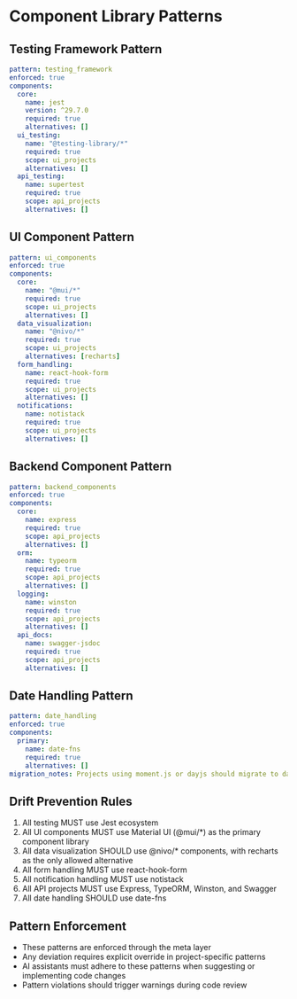 # Component Library Patterns

## Testing Framework Pattern
```yaml
pattern: testing_framework
enforced: true
components:
  core:
    name: jest
    version: ^29.7.0
    required: true
    alternatives: []
  ui_testing:
    name: "@testing-library/*"
    required: true
    scope: ui_projects
    alternatives: []
  api_testing:
    name: supertest
    required: true
    scope: api_projects
    alternatives: []
```

## UI Component Pattern
```yaml
pattern: ui_components
enforced: true
components:
  core:
    name: "@mui/*"
    required: true
    scope: ui_projects
    alternatives: []
  data_visualization:
    name: "@nivo/*"
    required: true
    scope: ui_projects
    alternatives: [recharts]
  form_handling:
    name: react-hook-form
    required: true
    scope: ui_projects
    alternatives: []
  notifications:
    name: notistack
    required: true
    scope: ui_projects
    alternatives: []
```

## Backend Component Pattern
```yaml
pattern: backend_components
enforced: true
components:
  core:
    name: express
    required: true
    scope: api_projects
    alternatives: []
  orm:
    name: typeorm
    required: true
    scope: api_projects
    alternatives: []
  logging:
    name: winston
    required: true
    scope: api_projects
    alternatives: []
  api_docs:
    name: swagger-jsdoc
    required: true
    scope: api_projects
    alternatives: []
```

## Date Handling Pattern
```yaml
pattern: date_handling
enforced: true
components:
  primary:
    name: date-fns
    required: true
    alternatives: []
migration_notes: Projects using moment.js or dayjs should migrate to date-fns for consistency
```

## Drift Prevention Rules
1. All testing MUST use Jest ecosystem
2. All UI components MUST use Material UI (@mui/*) as the primary component library
3. All data visualization SHOULD use @nivo/* components, with recharts as the only allowed alternative
4. All form handling MUST use react-hook-form
5. All notification handling MUST use notistack
6. All API projects MUST use Express, TypeORM, Winston, and Swagger
7. All date handling SHOULD use date-fns

## Pattern Enforcement
- These patterns are enforced through the meta layer
- Any deviation requires explicit override in project-specific patterns
- AI assistants must adhere to these patterns when suggesting or implementing code changes
- Pattern violations should trigger warnings during code review
